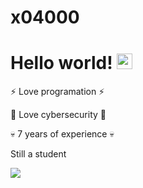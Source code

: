 <h1>x04000</h1>

<h1>Hello world! <img src="https://media.giphy.com/media/58bRXhtksCaOqmOrZp/giphy.gif" width="25px"></h1> 

<p>⚡ Love programation ⚡</p>
<p>💫 Love cybersecurity 💫</p>
 
<p>💀 7 years of experience 💀</p>

<p>Still a student</p>

<img src="https://img.shields.io/badge/C%23-239120?style=for-the-badge&logo=c-sharp&logoColor=white"> 
